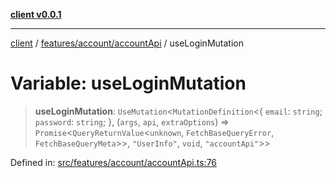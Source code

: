 [**client v0.0.1**](../../../../README.md)

***

[client](../../../../README.md) / [features/account/accountApi](../README.md) / useLoginMutation

# Variable: useLoginMutation

> **useLoginMutation**: `UseMutation`\<`MutationDefinition`\<\{ `email`: `string`; `password`: `string`; \}, (`args`, `api`, `extraOptions`) => `Promise`\<`QueryReturnValue`\<`unknown`, `FetchBaseQueryError`, `FetchBaseQueryMeta`\>\>, `"UserInfo"`, `void`, `"accountApi"`\>\>

Defined in: [src/features/account/accountApi.ts:76](https://github.com/petelc/WMS/blob/0ba5e61a5ede3de744df1a5839724fa19a2a534f/client/src/features/account/accountApi.ts#L76)
